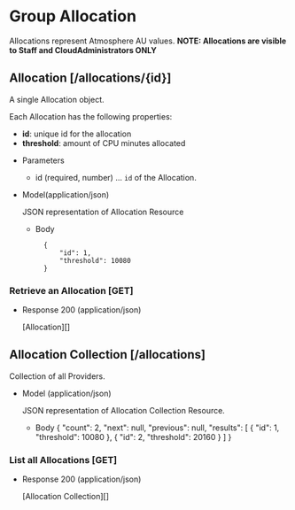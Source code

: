 # Group Allocation
Allocations represent Atmosphere AU values.
**NOTE: Allocations are visible to Staff and CloudAdministrators ONLY**

## Allocation [/allocations/{id}]
A single Allocation object.

Each Allocation has the following properties:

- **id**: unique id for the allocation
- **threshold**: amount of CPU minutes allocated

+ Parameters
    + id (required, number) ... `id` of the Allocation.

+ Model(application/json)

    JSON representation of Allocation Resource

    + Body

            {
                "id": 1,
                "threshold": 10080
            }


### Retrieve an Allocation [GET]
+ Response 200 (application/json)

    [Allocation][]

## Allocation Collection [/allocations]
Collection of all Providers.

+ Model (application/json)

    JSON representation of Allocation Collection Resource.

    + Body
        {
            "count": 2,
            "next": null,
            "previous": null,
            "results": [
                {
                    "id": 1,
                    "threshold": 10080
                },
                {
                    "id": 2,
                    "threshold": 20160
                }
            ]
        }

### List all Allocations [GET]
+ Response 200 (application/json)

    [Allocation Collection][]
